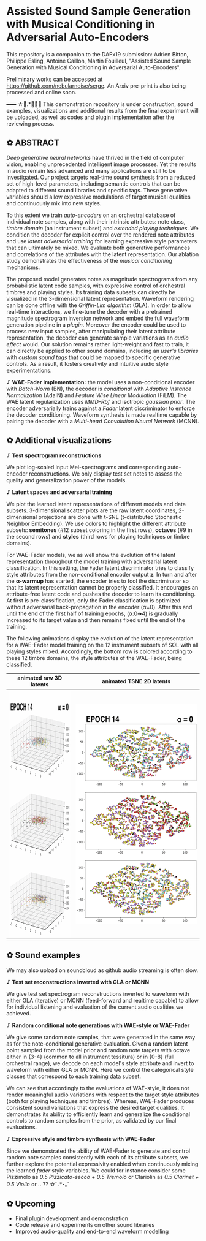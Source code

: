 # Assisted Sound Sample Generation with Musical Conditioning in Adversarial Auto-Encoders

This repository is a companion to the DAFx19 submission:
Adrien Bitton, Philippe Esling, Antoine Caillon, Martin Fouilleul, "Assisted Sound Sample Generation with Musical Conditioning in Adversarial Auto-Encoders".

Preliminary works can be accessed at https://github.com/nebularnoise/serge.
An Arxiv pre-print is also being processed and online soon.


━━━ ☆ﾟ.*･｡ﾟ This demonstration repository is under construction, sound examples, visualizations and additional results from the final experiment will be uploaded, as well as codes and plugin implementation after the reviewing process.


## ✿ ABSTRACT

*Deep generative neural networks* have thrived in the field of computer vision, enabling unprecedented intelligent image processes. Yet the results in audio remain less advanced and many applications are still to be investigated. Our project targets real-time sound synthesis from a reduced set of high-level parameters, including semantic controls that can be adapted to different sound libraries and specific tags. These generative variables should allow expressive modulations of target musical qualities and continuously mix into new styles.

To this extent we train *auto-encoders* on an orchestral database of individual note samples, along with their intrinsic attributes: note class, *timbre domain* (an instrument subset) and *extended playing techniques*. We condition the decoder for explicit control over the rendered note attributes and use *latent adversarial training* for learning expressive style parameters that can ultimately be mixed. We evaluate both generative performances and correlations of the attributes with the latent representation. Our ablation study demonstrates the effectiveness of the *musical conditioning* mechanisms. 

The proposed model generates notes as magnitude spectrograms from any probabilistic latent code samples, with expressive control of orchestral timbres and playing styles. Its training data subsets can directly be visualized in the 3-dimensional latent representation. Waveform rendering can be done offline with the *Griffin-Lim algorithm* (GLA). In order to allow real-time interactions, we fine-tune the decoder with a pretrained magnitude spectrogram inversion network and embed the full waveform generation pipeline in a *plugin*. Moreover the encoder could be used to process new input samples, after manipulating their latent attribute representation, the decoder can generate sample variations as an *audio effect* would. Our solution remains rather light-weight and fast to train, it can directly be applied to other sound domains, including an *user's libraries* with *custom sound tags* that could be mapped to specific generative controls. As a result, it fosters creativity and intuitive audio style experimentations.

♪ **WAE-Fader implementation:** the model uses a non-conditional encoder with *Batch-Norm* (BN), the decoder is *conditional* with *Adaptive Instance Normalization* (AdaIN) and *Feature Wise Linear Modulation* (FiLM). The WAE latent regularization uses *MMD-Rbf* and isotropic *gaussian prior*. The encoder adversarially trains against a *Fader* latent discriminator to enforce the decoder conditioning. Waveform synthesis is made realtime capable by pairing the decoder with a *Multi-head Convolution Neural Network* (MCNN).

## ✿ Additional visualizations

♪ **Test spectrogram reconstructions**

We plot log-scaled input Mel-spectrograms and corresponding auto-encoder reconstructions. We only display test set notes to assess the quality and generalization power of the models.

♪ **Latent spaces and adversarial training**

We plot the learned latent representations of different models and data subsets. 3-dimensional scatter plots are the raw latent coordinates, 2-dimensional projections are done with t-SNE (t-distributed Stochastic Neighbor Embedding). We use colors to highlight the different attribute subsets: **semitones** (#12 subset coloring in the first rows), **octaves** (#9 in the second rows) and **styles** (third rows for playing techniques or timbre domains).

For WAE-Fader models, we as well show the evolution of the latent representation throughout the model training with adversarial latent classification. In this setting, the Fader latent discriminator tries to classify style attributes from the non-conditional encoder output **z**. In turn and after the **α-warmup** has started, the encoder tries to fool the discriminator so that its latent representation cannot be properly classified. It encourages an attribute-free latent code and pushes the decoder to learn its conditioning. At first is pre-classification, only the Fader classification is optimized without adversarial back-propagation in the encoder (α=0). After this and until the end of the first half of training epochs, (α:0➔4) is gradually increased to its target value and then remains fixed until the end of the training.

The following animations display the evolution of the latent representation for a WAE-Fader model training on the 12 instrument subsets of SOL with all playing styles mixed. Accordingly, the bottom row is colored according to these 12 timbre domains, the style attributes of the WAE-Fader, being classified.

<!--- <img src="https://github.com/adrienchaton/Expressive_WAE_FADER/blob/master/figures/RAW3D_anim.gif" width="183" height="646"> <img src="https://github.com/adrienchaton/Expressive_WAE_FADER/blob/master/figures/TSNE2D_anim.gif" width="378" height="574">
<img align="left" src="https://github.com/adrienchaton/Expressive_WAE_FADER/blob/master/figures/RAW3D_anim.gif" width="183" height="646"> <img align="right" src="https://github.com/adrienchaton/Expressive_WAE_FADER/blob/master/figures/TSNE2D_anim.gif" width="378" height="574"> -->

animated raw 3D latents    |  animated TSNE 2D latents
:-------------------------:|:--------------------------------------------------:
<img align="left" src="https://github.com/adrienchaton/Expressive_WAE_FADER/blob/master/figures/RAW3D_anim.gif" width="183" height="646">  |  <img align="right" src="https://github.com/adrienchaton/Expressive_WAE_FADER/blob/master/figures/TSNE2D_anim.gif" width="378" height="574">

## ✿ Sound examples

We may also upload on soundcloud as github audio streaming is often slow.

♪ **Test set reconstructions inverted with GLA or MCNN**

We give test set spectrogram reconstructions inverted to waveform with either GLA (iterative) or MCNN (feed-forward and realtime capable) to allow for individual listening and evaluation of the current audio qualities we achieved.

♪ **Random conditional note generations with WAE-style or WAE-Fader**

We give some random note samples, that were generated in the same way as for the note-conditional generative evaluation. Given a random latent point sampled from the model prior and random note targets with octave either in {3-4} (common to all instrument tessitura) or in {0-8} (full orchestral range), we decode on each model's style attribute and invert to waveform with either GLA or MCNN. Here we control the categorical style classes that correspond to each training data subset.

We can see that accordingly to the evaluations of WAE-style, it does not render meaningful audio variations with respect to the target style attributes (both for playing techniques and timbres). Whereas, WAE-Fader produces consistent sound variations that express the desired target qualities. It demonstrates its ability to efficiently learn and generalize the conditional controls to random samples from the prior, as validated by our final evaluations.

♪ **Expressive style and timbre synthesis with WAE-Fader**

Since we demonstrated the ability of WAE-Fader to generate and control random note samples consistently with each of its attribute subsets, we further explore the potential expressivity enabled when continuously mixing the learned *fader* style variables. We could for instance consider some Pizzimolo as *0.5 Pizzicato-secco + 0.5 Tremolo* or Clariolin as *0.5 Clarinet + 0.5 Violin* or .. ?? ☆ﾟ.*･｡ﾟ

## ✿ Upcoming

+ Final plugin development and demonstration
+ Code release and experiments on other sound libraries
+ Improved audio-quality and end-to-end waveform modelling
